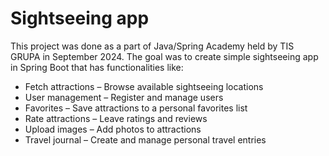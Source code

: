 # Sightseeing app

This project was done as a part of Java/Spring Academy held by TIS GRUPA in September 2024. The goal was to create simple sightseeing app in Spring Boot that has functionalities like: 
* Fetch attractions – Browse available sightseeing locations
* User management – Register and manage users
* Favorites – Save attractions to a personal favorites list
* Rate attractions – Leave ratings and reviews
* Upload images – Add photos to attractions
* Travel journal – Create and manage personal travel entries
